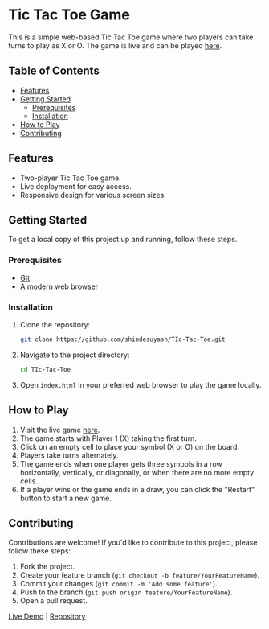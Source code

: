 # Tic Tac Toe Game

This is a simple web-based Tic Tac Toe game where two players can take turns to play as X or O. The game is live and can be played [here](https://shindesuyash-tic-tac-toe.netlify.app/).



## Table of Contents

- [Features](#features)
- [Getting Started](#getting-started)
  - [Prerequisites](#prerequisites)
  - [Installation](#installation)
- [How to Play](#how-to-play)
- [Contributing](#contributing)


## Features

- Two-player Tic Tac Toe game.
- Live deployment for easy access.
- Responsive design for various screen sizes.

## Getting Started

To get a local copy of this project up and running, follow these steps.

### Prerequisites

- [Git](https://git-scm.com/)
- A modern web browser

### Installation

1. Clone the repository:

   ```sh
   git clone https://github.com/shindesuyash/TIc-Tac-Toe.git
2. Navigate to the project directory:
   ```sh
   cd TIc-Tac-Toe
3. Open `index.html` in your preferred web browser to play the game locally.

## How to Play

1. Visit the live game [here](https://shindesuyash-tic-tac-toe.netlify.app/).
2. The game starts with Player 1 (X) taking the first turn.
3. Click on an empty cell to place your symbol (X or O) on the board.
4. Players take turns alternately.
5. The game ends when one player gets three symbols in a row horizontally, vertically, or diagonally, or when there are no more empty cells.
6. If a player wins or the game ends in a draw, you can click the "Restart" button to start a new game.

## Contributing

Contributions are welcome! If you'd like to contribute to this project, please follow these steps:

1. Fork the project.
2. Create your feature branch (`git checkout -b feature/YourFeatureName`).
3. Commit your changes (`git commit -m 'Add some feature'`).
4. Push to the branch (`git push origin feature/YourFeatureName`).
5. Open a pull request.

[Live Demo](https://shindesuyash-tic-tac-toe.netlify.app/) | [Repository](https://github.com/shindesuyash/TIc-Tac-Toe)
